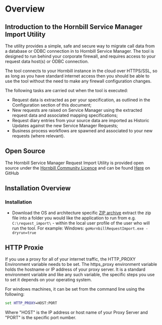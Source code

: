 # Overview

## Introduction to the Hornbill Service Manager Import Utility

The utility provides a simple, safe and secure way to migrate call data from a database or ODBC connection in to Hornbill Service Manager. The tool is designed to run behind your corporate firewall, and requires access to your request data host(s) or ODBC connection.

The tool connects to your Hornbill instance in the cloud over HTTPS/SSL, so as long as you have standard internet access then you should be able to use the tool without the need to make any firewall configuration changes.

The following tasks are carried out when the tool is executed:

- Request data is extracted as per your specification, as outlined in the Configuration section of this document;
- New requests are raised on Service Manager using the extracted request data and associated mapping specifications;
- Request diary entries from your source data are imported as Historic Updates against the new Service Manager Requests;
- Business process workflows are spawned and associated to your new requests (where relevant).

## Open Source

The Hornbill Service Manager Request Import Utility is provided open source under the [Hornbill Community Licence](https://wiki.hornbill.com/index.php/The_Hornbill_Community_License_(HCL)) and can be found [Here](https://github.com/hornbill/goHornbillRequestImport) on GitHub

## Installation Overview
### **Installation**

- Download the OS and architecture specific [ZIP archive](https://github.com/hornbill/goHornbillRequestImport/releases/latest) extract the zip file into a folder you would like the application to run from e.g. ``C:\request_import\`` - within the local user profile of the user who will run the tool. For example:
Windows: ``goHornbillRequestImport.exe -dryrun=true``

## HTTP Proxie

If you use a proxy for all of your internet traffic, the HTTP_PROXY Environment variable needs to be set. The https_proxy environment variable holds the hostname or IP address of your proxy server. It is a standard environment variable and like any such variable, the specific steps you use to set it depends on your operating system.

For windows machines, it can be set from the command line using the following:
```cmd
set HTTP_PROXY=HOST:PORT
```
Where "HOST" is the IP address or host name of your Proxy Server and "PORT" is the specific port number.